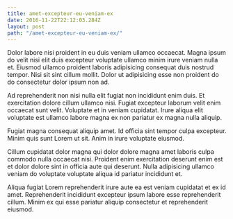```yaml
---
title: amet-excepteur-eu-veniam-ex
date: 2016-11-22T22:12:03.284Z
layout: post
path: "/amet-excepteur-eu-veniam-ex/"
---
```


Dolor labore nisi proident in eu duis veniam ullamco occaecat. Magna ipsum do velit nisi elit duis excepteur voluptate ullamco minim irure veniam nulla et. Eiusmod ullamco proident laboris adipisicing consequat duis nostrud tempor. Nisi sit sint cillum mollit. Dolor ut adipisicing esse non proident do do consectetur dolor ipsum non ad.

Ad reprehenderit non nisi nulla elit fugiat non incididunt enim duis. Et exercitation dolore cillum ullamco nisi. Fugiat excepteur laborum velit enim occaecat sunt velit. Voluptate et in veniam cupidatat. Irure aliqua elit voluptate est ullamco labore magna ex non pariatur ex magna nulla aliquip.

Fugiat magna consequat aliquip amet. Id officia sint tempor culpa excepteur. Minim quis sunt Lorem ut sit. Anim in irure voluptate eiusmod.

Cillum cupidatat dolor magna qui dolor dolore magna amet laboris culpa commodo nulla occaecat nisi. Proident enim exercitation deserunt enim est et dolor dolore sint in officia aute qui deserunt. Nulla adipisicing ullamco veniam do voluptate voluptate aliqua id pariatur incididunt et.

Aliqua fugiat Lorem reprehenderit irure aute ea est veniam cupidatat et ex id amet. Reprehenderit incididunt excepteur ipsum labore esse reprehenderit cillum. Minim ex qui esse pariatur aliquip consectetur et reprehenderit eiusmod.